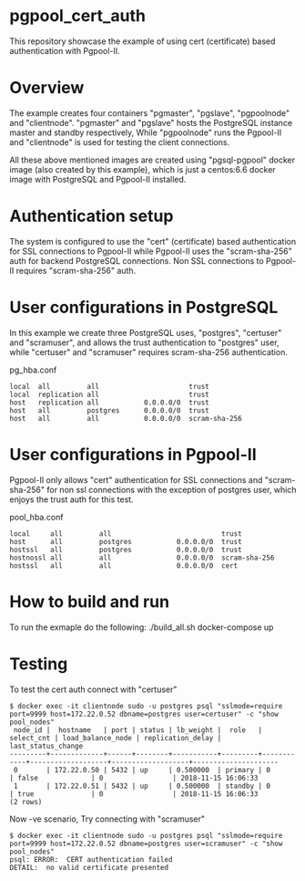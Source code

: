 # pgpool_cert_auth
This repository showcase the example of using cert (certificate) based authentication with
Pgpool-II.

# Overview
The example creates four containers "pgmaster", "pgslave", "pgpoolnode" and "clientnode".
"pgmaster" and "pgslave" hosts the PostgreSQL instance master and standby respectively, While "pgpoolnode" runs the Pgpool-II and "clientnode" is used for testing the client connections.

All these above mentioned images are created using "pgsql-pgpool" docker image (also created by this example),
which is just a centos:6.6 docker image with PostgreSQL and Pgpool-II installed.

# Authentication setup
The system is configured to use the "cert" (certificate) based authentication for SSL connections to Pgpool-II while Pgpool-II uses the "scram-sha-256" auth for backend PostgreSQL connections.
Non SSL connections to Pgpool-II requires "scram-sha-256" auth.

# User configurations in PostgreSQL
In this example we create three PostgreSQL uses, "postgres", "certuser" and "scramuser", and allows the 
trust authentication to "postgres" user, while "certuser" and "scramuser" requires scram-sha-256 authentication.

pg_hba.conf
```
local  all         all                      trust
local  replication all                      trust
host   replication all           0.0.0.0/0  trust
host   all         postgres      0.0.0.0/0  trust
host   all         all           0.0.0.0/0  scram-sha-256
```

# User configurations in Pgpool-II
Pgpool-II only allows "cert" authentication for SSL connections and "scram-sha-256" for non ssl connections with the exception of postgres user, which enjoys the trust auth for this test.

pool_hba.conf
```
local     all         all                           trust
host      all         postgres           0.0.0.0/0  trust
hostssl   all         postgres           0.0.0.0/0  trust
hostnossl all         all                0.0.0.0/0  scram-sha-256
hostssl   all         all                0.0.0.0/0  cert
```
# How to build and run

To run the exmaple do the following:
./build_all.sh
docker-compose up

# Testing

To test the cert auth connect with "certuser" 
```
$ docker exec -it clientnode sudo -u postgres psql "sslmode=require port=9999 host=172.22.0.52 dbname=postgres user=certuser" -c "show pool_nodes"
 node_id |  hostname   | port | status | lb_weight |  role   | select_cnt | load_balance_node | replication_delay | last_status_change  
---------+-------------+------+--------+-----------+---------+------------+-------------------+-------------------+---------------------
 0       | 172.22.0.50 | 5432 | up     | 0.500000  | primary | 0          | false             | 0                 | 2018-11-15 16:06:33
 1       | 172.22.0.51 | 5432 | up     | 0.500000  | standby | 0          | true              | 0                 | 2018-11-15 16:06:33
(2 rows)
```

Now -ve scenario, Try connecting with "scramuser"

```
$ docker exec -it clientnode sudo -u postgres psql "sslmode=require port=9999 host=172.22.0.52 dbname=postgres user=scramuser" -c "show pool_nodes"
psql: ERROR:  CERT authentication failed
DETAIL:  no valid certificate presented
```
